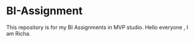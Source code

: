 # BI-Assignment
This repository is for my BI Assignments in MVP studio.
Hello everyone , I am Richa.

